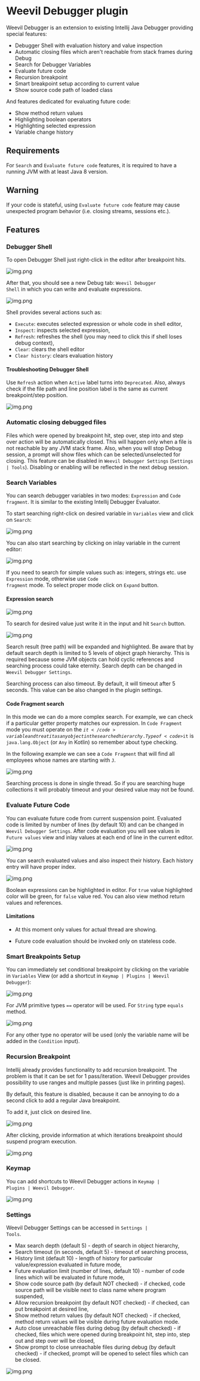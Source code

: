 # Weevil Debugger plugin

Weevil Debugger is an extension to existing Intellij Java Debugger providing special features:

<ul>
    <li>Debugger Shell with evaluation history and value inspection</li>
    <li>Automatic closing files which aren't reachable from stack frames during Debug</li>
    <li>Search for Debugger Variables</li>
    <li>Evaluate future code</li>    
    <li>Recursion breakpoint</li>
    <li>Smart breakpoint setup according to current value</li>
    <li>Show source code path of loaded class</li>
</ul>

And features dedicated for evaluating future code:

<ul>
    <li>Show method return values</li>
    <li>Highlighting boolean operators</li>
    <li>Highlighting selected expression</li>
    <li>Variable change history</li>
</ul>

## Requirements

For <code>Search</code> and <code>Evaluate future code</code> features, it is required to have a running JVM 
with at least Java 8 version.

## Warning

If your code is stateful, using <code>Evaluate future code</code> feature may cause unexpected program behavior (i.e. closing streams, sessions etc.).

## Features

### Debugger Shell

To open Debugger Shell just right-click in the editor after breakpoint hits.

![img.png](./doc/images/shell1.png)

After that, you should see a new Debug tab: <code>Weevil Debugger Shell</code> in which you can write and evaluate 
expressions.

![img.png](./doc/images/shell2.png)

Shell provides several actions such as:
 - <code>Execute</code>: executes selected expression or whole code in shell editor,
 - <code>Inspect</code>: inspects selected expression,
 - <code>Refresh</code>: refreshes the shell (you may need to click this if shell loses debug context),
 - <code>Clear</code>: clears the shell editor
 - <code>Clear history</code>: clears evaluation history

#### Troubleshooting Debugger Shell

Use <code>Refresh</code> action when <code>Active</code> label turns into <code>Deprecated</code>. 
Also, always check if the file path and line position label is the same as current breakpoint/step position.

![img.png](./doc/images/shell3.png)

### Automatic closing debugged files

Files which were opened by breakpoint hit, step over, step into and step over action will be automatically closed. 
This will happen only when a file is not reachable by any JVM stack frame. 
Also, when you will stop Debug session, a prompt will show files which can be selected/unselected for closing.
This feature can be disabled in <code>Weevil Debugger Settings</code> (<code>Settings | Tools</code>). 
Disabling or enabling will be reflected in the next debug session.

### Search Variables

You can search debugger variables in two modes: <code>Expression</code> and <code>Code fragment</code>. 
It is similar to the existing Intellij Debugger Evaluator. 

To start searching right-click on desired variable in <code>Variables</code> view and click on <code>Search</code>:

![img.png](./doc/images/search1.png)

You can also start searching by clicking on inlay variable in the current editor:

![img.png](./doc/images/search2.png)

If you need to search for simple values such as: integers, strings etc. use <code>Expression</code> mode,
otherwise use <code>Code fragment</code> mode.
To select proper mode click on <code>Expand</code> button.

#### Expression search

![img.png](./doc/images/search3.png)

To search for desired value just write it in the input and hit <code>Search</code> button.

![img.png](./doc/images/search4.png)

Search result (tree path) will be expanded and highlighted. 
Be aware that by default search depth is limited to 5 levels of object graph hierarchy. 
This is required because some JVM objects can hold cyclic references and searching process could take eternity.
Search depth can be changed in <code>Weevil Debugger Settings</code>. 

Searching process can also timeout. By default, it will timeout after 5 seconds. This value can be also changed in the plugin settings.

#### Code Fragment search

In this mode we can do a more complex search. For example, we can check if a particular getter property matches 
our expression.
In <code>Code Fragment</code> mode you must operate on the <code>$it</code> variable and treat it as any object 
in the searched hierarchy.
Type of <code>$it</code> is <code>java.lang.Object</code> (or `Any` in Kotlin) so remember about type checking.

In the following example we can see a <code>Code Fragment</code> that will find all employees whose names 
are starting with <code>J</code>.

![img.png](./doc/images/search5.png)

Searching process is done in single thread. So if you are searching huge collections it will probably timeout and your desired value may not be found.

### Evaluate Future Code

You can evaluate future code from current suspension point. 
Evaluated code is limited by number of lines (by default 10) and can be changed in <code>Weevil Debugger Settings</code>.
After code evaluation you will see values in <code>Future values</code> view 
and inlay values at each end of line in the current editor.

![img.png](./doc/images/future1.png)

You can search evaluated values and also inspect their history. Each history entry will have proper index.

![img.png](./doc/images/future2.png)

Boolean expressions can be highlighted in editor. For <code>true</code> value highlighted color will be green, 
for <code>false</code> value red. You can also view method return values and references.

#### Limitations

- At this moment only values for actual thread are showing.

- Future code evaluation should be invoked only on stateless code.

### Smart Breakpoints Setup

You can immediately set conditional breakpoint by clicking on the variable in <code>Variables</code> View
(or add a shortcut in <code>Keymap | Plugins | Weevil Debugger</code>):

![img.png](./doc/images/smartB1.png)

For JVM primitive types <code>==</code> operator will be used.
For <code>String</code> type <code>equals</code> method.

![img.png](./doc/images/smartB2.png)

For any other type no operator will be used (only the variable name will be added in the <code>Condition</code> input). 

### Recursion Breakpoint

Intellij already provides functionality to add recursion breakpoint. 
The problem is that it can be set for 1 pass/iteration. 
Weevil Debugger provides possibility to use ranges and multiple passes (just like in printing pages).

By default, this feature is disabled, because it can be annoying to do a second click to add a regular Java breakpoint.

To add it, just click on desired line.

![img.png](./doc/images/recursion1.png)

After clicking, provide information at which iterations breakpoint should suspend program execution.

![img.png](./doc/images/recursion2.png)

### Keymap

You can add shortcuts to Weevil Debugger actions in <code>Keymap | Plugins | Weevil Debugger</code>.

![img.png](./doc/images/actions1.png)

### Settings

Weevil Debugger Settings can be accessed in <code>Settings | Tools</code>.

- Max search depth (default 5) - depth of search in object hierarchy,
- Search timeout (in seconds, default 5) - timeout of searching process,
- History limit (default 10) - length of history for particular value/expression evaluated in future mode,
- Future evaluation limit (number of lines, default 10) - number of code lines which will be evaluated in future mode,
- Show code source path (by default NOT checked) - if checked, code source path will be visible next to class name 
  where program suspended,
- Allow recursion breakpoint (by default NOT checked) - if checked, can put breakpoint at desired line,
- Show method return values (by default NOT checked) - if checked, method return values will be visible during 
  future evaluation mode.
- Auto close unreachable files during debug (by default checked) - if checked, files which were opened during 
  breakpoint hit, step into, step out 
  and step over will be closed,
- Show prompt to close unreachable files during debug (by default checked) - if checked, prompt will be opened to select 
  files which can be closed.

![img.png](./doc/images/settings.png)

